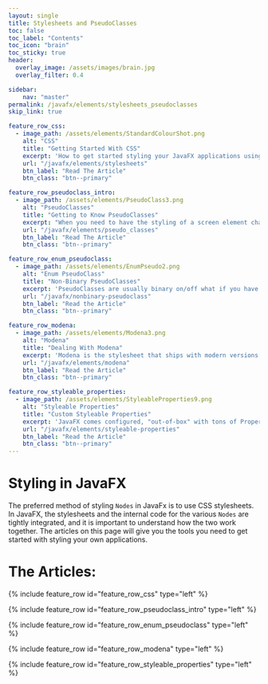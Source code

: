 ```yaml
---
layout: single
title: Stylesheets and PseudoClasses
toc: false
toc_label: "Contents"
toc_icon: "brain"
toc_sticky: true
header:
  overlay_image: /assets/images/brain.jpg
  overlay_filter: 0.4

sidebar:
    nav: "master"
permalink: /javafx/elements/stylesheets_pseudoclasses
skip_link: true

feature_row_css:
  - image_path: /assets/elements/StandardColourShot.png
    alt: "CSS"
    title: "Getting Started With CSS"
    excerpt: 'How to get started styling your JavaFX applications using cascading style sheets.'
    url: "/javafx/elements/stylesheets"
    btn_label: "Read The Article"
    btn_class: "btn--primary"

feature_row_pseudoclass_intro:
  - image_path: /assets/elements/PseudoClass3.png
    alt: "PseudoClasses"
    title: "Getting to Know PseudoClasses"
    excerpt: "When you need to have the styling of a screen element change according to the status of something in your application, PseudoClasses are the way to go.  Here's what you need to know to get started with PseudoClasses"
    url: "/javafx/elements/pseudo_classes"
    btn_label: "Read The Article"
    btn_class: "btn--primary"

feature_row_enum_pseudoclass:
  - image_path: /assets/elements/EnumPseudo2.png
    alt: "Enum PseudoClass"
    title: "Non-Binary PseudoClasses"
    excerpt: 'PseudoClasses are usually binary on/off what if you have a variety of different values that want to use to control temporary styling on your GUI elements.  Non-Binary PseudoClass Properties can solve the problem.'
    url: "/javafx/nonbinary-pseudoclass"
    btn_label: "Read the Article"
    btn_class: "btn--primary"

feature_row_modena:
  - image_path: /assets/elements/Modena3.png
    alt: "Modena"
    title: "Dealing With Modena"
    excerpt: 'Modena is the stylesheet that ships with modern versions of JavaFX.  This guide is an introduction to the structure of Modena and the techniques that you will need to understand in order to work with it.'
    url: "/javafx/elements/modena"
    btn_label: "Read the Article"
    btn_class: "btn--primary"

feature_row_styleable_properties:
  - image_path: /assets/elements/StyleableProperties9.png
    alt: "Styleable Properties"
    title: "Custom Styleable Properties"
    excerpt: 'JavaFX comes configured, "out-of-box" with tons of Properties that you can configure via Style Sheets.  But what if you want to control some other aspect of your layout via CSS?  This article will show you everything you need to know to get started.'
    url: "/javafx/elements/styleable-properties"
    btn_label: "Read the Article"
    btn_class: "btn--primary"
---
```


# Styling in JavaFX

The preferred method of styling `Nodes` in JavaFx is to use CSS stylesheets.  In JavaFX, the stylesheets and the internal code for the various `Nodes` are tightly integrated, and it is important to understand how the two work together.  The articles on this page will give you the tools you need to get started with styling your own applications.

# The Articles:

{% include feature_row id="feature_row_css" type="left" %}

{% include feature_row id="feature_row_pseudoclass_intro" type="left" %}

{% include feature_row id="feature_row_enum_pseudoclass" type="left" %}

{% include feature_row id="feature_row_modena" type="left" %}

{% include feature_row id="feature_row_styleable_properties" type="left" %}
